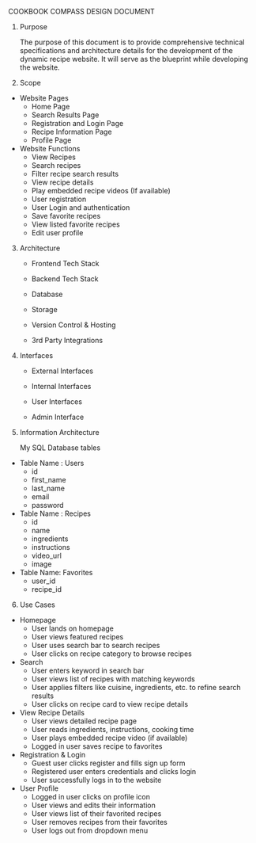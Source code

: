 
COOKBOOK COMPASS DESIGN DOCUMENT

1. Purpose

   The purpose of this document is to provide comprehensive technical specifications and architecture details for the development of the     
   dynamic recipe website. It will serve as the blueprint while developing the website.

2. Scope
   
  * Website Pages
     * Home Page
     * Search Results Page
     * Registration and Login Page
     * Recipe Information Page
     * Profile Page
  * Website Functions
     * View Recipes
     * Search recipes
     * Filter recipe search results
     * View recipe details
     * Play embedded recipe videos (If available)
     * User registration
     * User Login and authentication
     * Save favorite recipes
     * View listed favorite recipes
     * Edit user profile

3. Architecture

   * Frontend Tech Stack

   
   * Backend Tech Stack

  
   * Database

   
   * Storage

   
   * Version Control & Hosting

   
   * 3rd Party Integrations

4. Interfaces
  
   * External Interfaces

   * Internal Interfaces

   * User Interfaces

   * Admin Interface

5. Information Architecture
   
   My SQL Database tables

  * Table Name : Users
       - id
       - first_name
       - last_name
       - email
       - password
  * Table Name : Recipes
       - id
       - name
       - ingredients
       - instructions
       - video_url
       - image
  * Table Name: Favorites
       - user_id
       - recipe_id

6. Use Cases

  * Homepage
    * User lands on homepage
    * User views featured recipes
    * User uses search bar to search recipes
    * User clicks on recipe category to browse recipes
  * Search
    * User enters keyword in search bar
    * User views list of recipes with matching keywords
    * User applies filters like cuisine, ingredients, etc. to refine search results
    * User clicks on recipe card to view recipe details
  * View Recipe Details
    * User views detailed recipe page
    * User reads ingredients, instructions, cooking time
    * User plays embedded recipe video (if available)
    * Logged in user saves recipe to favorites
  * Registration & Login
    * Guest user clicks register and fills sign up form
    * Registered user enters credentials and clicks login
    * User successfully logs in to the website
  * User Profile
    * Logged in user clicks on profile icon
    * User views and edits their information
    * User views list of their favorited recipes
    * User removes recipes from their favorites
    * User logs out from dropdown menu

   
   
